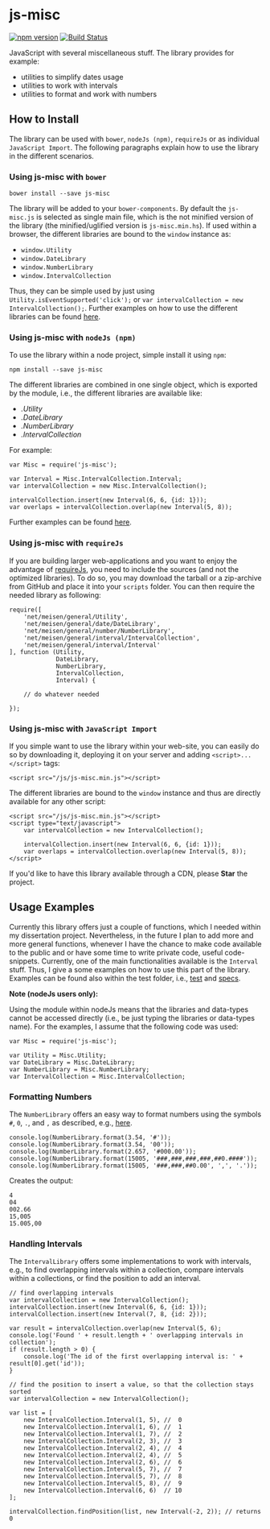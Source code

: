 # js-misc
[![npm version](http://img.shields.io/npm/v/js-misc.svg?style=flat)](https://npmjs.org/package/js-misc "View this project on npm")
[![Build Status](https://travis-ci.org/pmeisen/js-misc.svg?branch=master)](https://travis-ci.org/pmeisen/js-misc)


JavaScript with several miscellaneous stuff. The library provides for example:

- utilities to simplify dates usage
- utilities to work with intervals
- utilities to format and work with numbers

## How to Install

The library can be used with `bower`, `nodeJs (npm)`, `requireJs` or as individual `JavaScript Import`. The following paragraphs 
explain how to use the library in the different scenarios.

### Using js-misc with `bower`

```
bower install --save js-misc
```

The library will be added to your `bower-components`. By default the `js-misc.js` is selected as single main file, which is the
not minified version of the library (the minified/uglified version is `js-misc.min.hs`). If used within a browser, the different 
libraries are bound to the `window` instance as:

- `window.Utility`
- `window.DateLibrary`
- `window.NumberLibrary`
- `window.IntervalCollection`

Thus, they can be simple used by just using `Utility.isEventSupported('click');` or `var intervalCollection = new IntervalCollection();`. 
Further examples on how to use the different libraries can be found [here](#usage-examples).

### Using js-misc with `nodeJs (npm)`

To use the library within a node project, simple install it using `npm`:

```
npm install --save js-misc
```

The different libraries are combined in one single object, which is exported by the module, i.e., the different libraries are
available like:

- <var>.Utility
- <var>.DateLibrary
- <var>.NumberLibrary
- <var>.IntervalCollection

For example:

```
var Misc = require('js-misc');

var Interval = Misc.IntervalCollection.Interval;
var intervalCollection = new Misc.IntervalCollection();

intervalCollection.insert(new Interval(6, 6, {id: 1}));
var overlaps = intervalCollection.overlap(new Interval(5, 8));
```

Further examples can be found [here](#usage-examples).

### Using js-misc with `requireJs`

If you are building larger web-applications and you want to enjoy the advantage of [requireJs](http://requirejs.org/), you
need to include the sources (and not the optimized libraries). To do so, you may download the tarball or a zip-archive from 
GitHub and place it into your `scripts` folder. You can then require the needed library as following:

```
require([
    'net/meisen/general/Utility',
    'net/meisen/general/date/DateLibrary',
    'net/meisen/general/number/NumberLibrary',
    'net/meisen/general/interval/IntervalCollection',
    'net/meisen/general/interval/Interval'
], function (Utility,
             DateLibrary,
             NumberLibrary,
             IntervalCollection,
             Interval) {
    
    // do whatever needed
    
});
```

### Using js-misc with `JavaScript Import`

If you simple want to use the library within your web-site, you can easily do so by downloading it, deploying it on your
server and adding `<script>...</script>` tags:

```
<script src="/js/js-misc.min.js"></script>
```

The different libraries are bound to the `window` instance and thus are directly available for any other script:

```
<script src="/js/js-misc.min.js"></script>
<script type="text/javascript">
    var intervalCollection = new IntervalCollection();
    
    intervalCollection.insert(new Interval(6, 6, {id: 1}));
    var overlaps = intervalCollection.overlap(new Interval(5, 8));
</script>
```

If you'd like to have this library available through a CDN, please **Star** the project.

## Usage Examples

Currently this library offers just a couple of functions, which I needed within my dissertation project. Nevertheless, in 
the future I plan to add more and more general functions, whenever I have the chance to make code available to the public 
and or have some time to write private code, useful code-snippets. Currently, one of the main functionalities available is
the `Interval` stuff. Thus, I give a some examples on how to use this part of the library. Examples can be found also within 
the test folder, i.e., [test](/test/net/meisen/general) and [specs](/specs/net/meisen/general).

**Note (nodeJs users only):** 

Using the module within nodeJs means that the libraries and data-types cannot be accessed directly (i.e., be just typing
the libraries or data-types name). For the examples, I assume that the following code was used:

```
var Misc = require('js-misc');

var Utility = Misc.Utility;
var DateLibrary = Misc.DateLibrary;
var NumberLibrary = Misc.NumberLibrary;
var IntervalCollection = Misc.IntervalCollection;
```

### Formatting Numbers

The `NumberLibrary` offers an easy way to format numbers using the symbols `#`, `0`, `.`, and `,` 
as described, e.g., [here](https://msdn.microsoft.com/en-us/library/0c899ak8(v=vs.110).aspx).

```
console.log(NumberLibrary.format(3.54, '#'));
console.log(NumberLibrary.format(3.54, '00'));
console.log(NumberLibrary.format(2.657, '#000.00'));
console.log(NumberLibrary.format(15005, '###,###,###,###,##0.####'));
console.log(NumberLibrary.format(15005, '###,###,##0.00', ',', '.'));
```

Creates the output:

```
4
04
002.66
15,005
15.005,00
```

### Handling Intervals

The `IntervalLibrary` offers some implementations to work with intervals, e.g., to find overlapping intervals within a collection,
compare intervals within a collections, or find the position to add an interval. 

```
// find overlapping intervals
var intervalCollection = new IntervalCollection();
intervalCollection.insert(new Interval(6, 6, {id: 1}));
intervalCollection.insert(new Interval(7, 8, {id: 2}));

var result = intervalCollection.overlap(new Interval(5, 6);
console.log('Found ' + result.length + ' overlapping intervals in collection');
if (result.length > 0) {
    console.log('The id of the first overlapping interval is: ' + result[0].get('id'));
}
```

```
// find the position to insert a value, so that the collection stays sorted
var intervalCollection = new IntervalCollection();

var list = [
    new IntervalCollection.Interval(1, 5), //  0
    new IntervalCollection.Interval(1, 6), //  1
    new IntervalCollection.Interval(1, 7), //  2
    new IntervalCollection.Interval(2, 3), //  3
    new IntervalCollection.Interval(2, 4), //  4
    new IntervalCollection.Interval(2, 4), //  5
    new IntervalCollection.Interval(2, 6), //  6
    new IntervalCollection.Interval(5, 7), //  7
    new IntervalCollection.Interval(5, 7), //  8
    new IntervalCollection.Interval(5, 8), //  9
    new IntervalCollection.Interval(6, 6)  // 10
];

intervalCollection.findPosition(list, new Interval(-2, 2)); // returns 0
```
